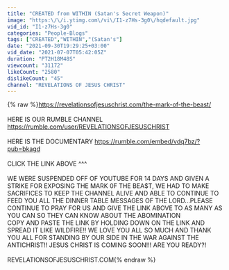```yaml
---
title: "CREATED from WITHIN (Satan's Secret Weapon)"
image: "https:\/\/i.ytimg.com\/vi\/I1-z7Hs-3g0\/hqdefault.jpg"
vid_id: "I1-z7Hs-3g0"
categories: "People-Blogs"
tags: ["CREATED","WITHIN","(Satan's"]
date: "2021-09-30T19:29:25+03:00"
vid_date: "2021-07-07T05:42:05Z"
duration: "PT2H18M48S"
viewcount: "31172"
likeCount: "2580"
dislikeCount: "45"
channel: "REVELATIONS OF JESUS CHRIST"
---
```

{% raw %}<a rel="nofollow" target="blank" href="https://revelationsofjesuschrist.com/the-mark-of-the-beast/">https://revelationsofjesuschrist.com/the-mark-of-the-beast/</a><br /><br />HERE IS OUR RUMBLE CHANNEL  <a rel="nofollow" target="blank" href="https://rumble.com/user/REVELATIONSOFJESUSCHRIST">https://rumble.com/user/REVELATIONSOFJESUSCHRIST</a> <br /><br />HERE IS THE DOCUMENTARY <a rel="nofollow" target="blank" href="https://rumble.com/embed/vdq7bz/?pub=bkagd">https://rumble.com/embed/vdq7bz/?pub=bkagd</a><br /><br />CLICK THE LINK ABOVE ^^^<br /><br />WE WERE SUSPENDED OFF OF YOUTUBE FOR 14 DAYS AND GIVEN A STRIKE FOR EXPOSING THE MARK 0F THE BEA$T, WE HAD TO MAKE SACRIFICES TO KEEP THE CHANNEL ALIVE AND ABLE TO CONTINUE TO FEED YOU ALL THE DINNER TABLE MESSAGES OF THE LORD...PLEASE CONTINUE TO PRAY FOR US AND GIVE THE LINK ABOVE TO AS MANY AS YOU CAN SO THEY CAN KNOW ABOUT THE ABOMINATION<br />COPY AND PASTE THE LINK BY HOLDING DOWN ON THE LINK AND SPREAD IT LIKE WILDFIRE!! WE LOVE YOU ALL SO MUCH AND THANK YOU ALL FOR STANDING BY OUR SIDE IN THE WAR AGAINST THE ANTICHRIST!! JESUS CHRIST IS COMING SOON!!! ARE YOU READY?!<br /><br />REVELATIONSOFJESUSCHRIST.COM{% endraw %}

